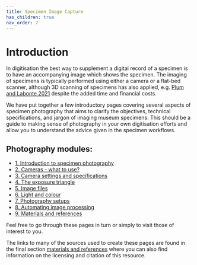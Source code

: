 ```yaml
---
title: Specimen Image Capture
has_children: true
nav_order: 7
---
```


# Introduction
In digitisation the best way to supplement a digital record of a specimen is to have an accompanying image which shows the specimen. The imaging of specimens is typically performed using either a camera or a flat-bed scanner, although 3D scanning of specimens has also applied, e.g. [Plum and Labonte 2021](https://peerj.com/articles/11155/) despite the added time and financial costs.

We have put together a few introductory pages covering several aspects of specimen photography that aims to clarify the objectives, technical specifications, and jargon of imaging museum specimens. This should be a guide to making sense of photography in your own digitisation efforts and allow you to understand the advice given in the specimen workflows.

## Photography modules:

* [1. Introduction to specimen photography]()
* [2. Cameras - what to use?]()
* [3. Camera settings and specifications]()
* [4. The exposure triangle]()
* [5. Image files]()
* [6. Light and colour]()
* [7. Photography setups]()
* [8. Automating image processing]()
* [9. Materials and references]()

Feel free to go through these pages in turn or simply to visit those of interest to you.

The links to many of the sources used to create these pages are found in the final section [materials and references]() where you can also find information on the licensing and citation of this resource.
